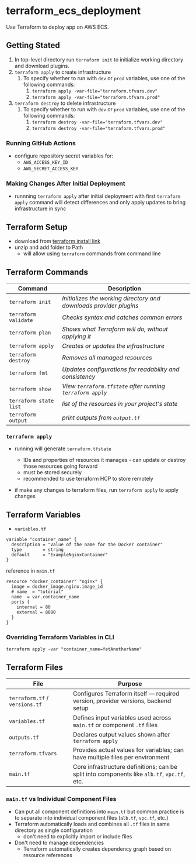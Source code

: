 # terraform_ecs_deployment

Use Terraform to deploy app on AWS ECS.

## Getting Stated

1. In top-level directory run `terraform init` to initialize working directory and download plugins.
2. `terraform apply` to create infrastructure
   1. To specify whether to run with `dev` or `prod` variables, use one of the following commands:
      1. `terraform apply -var-file="terraform.tfvars.dev"`
      2. `terraform apply -var-file="terraform.tfvars.prod"`
3. `terraform destroy` to delete infrastructure
   1. To specify whether to run with `dev` or `prod` variables, use one of the following commands:
      1. `terraform destroy -var-file="terraform.tfvars.dev"`
      2. `terraform destroy -var-file="terraform.tfvars.prod"`

### Running GitHub Actions

* configure repository secret variables for:
  * `AWS_ACCESS_KEY_ID`
  * `AWS_SECRET_ACCESS_KEY`

### Making Changes After Initial Deployment

* runnning `terraform apply` after initial deployment with first `terraform apply` command will detect differences and only apply updates to bring infrastructure in sync

## Terraform Setup

* download from [terraform install link](https://developer.hashicorp.com/terraform/install)
* unzip and add folder to Path
  * will allow using `terraform` commands from command line

## Terraform Commands

| Command             | Description                                                        |
|---------------------|--------------------------------------------------------------------|
| `terraform init`       | *Initializes the working directory and downloads provider plugins* |
| `terraform validate`   | *Checks syntax and catches common errors*                          |
| `terraform plan`       | *Shows what Terraform will do, without applying it*                |
| `terraform apply`      | *Creates or updates the infrastructure*                            |
| `terraform destroy`    | *Removes all managed resources*                                    |
| `terraform fmt`        | *Updates configurations for readability and consistency*           |
| `terraform show`       | *View `terraform.tfstate` after running `terraform apply`*         |
| `terraform state list` | *list of the resources in your project's state*                    |
| `terraform output`     | *print outputs from `output.tf`*                                   |

### `terraform apply`

* running will generate `terraform.tfstate`
  * IDs and properties of resources it manages - can update or destroy those resources going forward
  * must be stored securely
  * recommended to use terraform HCP to store remotely

* if make any changes to terraform files, run `terraform apply` to apply changes

## Terraform Variables

* `variables.tf`

```hcp
variable "container_name" {
  description = "Value of the name for the Docker container"
  type        = string
  default     = "ExampleNginxContainer"
}
```

reference in `main.tf`

```hcp
resource "docker_container" "nginx" {
  image = docker_image.nginx.image_id
  # name  = "tutorial"
  name  = var.container_name
  ports {
    internal = 80
    external = 8080
  }
}
```

### Overriding Terraform Variables in CLI

`terraform apply -var "container_name=YetAnotherName"`

## Terraform Files

| File                  | Purpose                                                                 |
|-----------------------|-------------------------------------------------------------------------|
| `terraform.tf` / `versions.tf` | Configures Terraform itself — required version, provider versions, backend setup |
| `variables.tf`        | Defines input variables used across `main.tf` or component `.tf` files  |
| `outputs.tf`          | Declares output values shown after `terraform apply`                    |
| `terraform.tfvars`    | Provides actual values for variables; can have multiple files per environment |
| `main.tf`             | Core infrastructure definitions; can be split into components like `alb.tf`, `vpc.tf`, etc. |

### `main.tf` vs Individual Component Files

* Can put all component definitions into `main.tf` but common practice is to separate into individual component files (`alb.tf`, `vpc.tf`, etc.)
* Terraform automatically loads and combines all `.tf` files in same directory as single configuration
  * don't need to explicitly import or include files
* Don't need to manage dependencies
  * Terraform automatically creates dependency graph based on resource references
